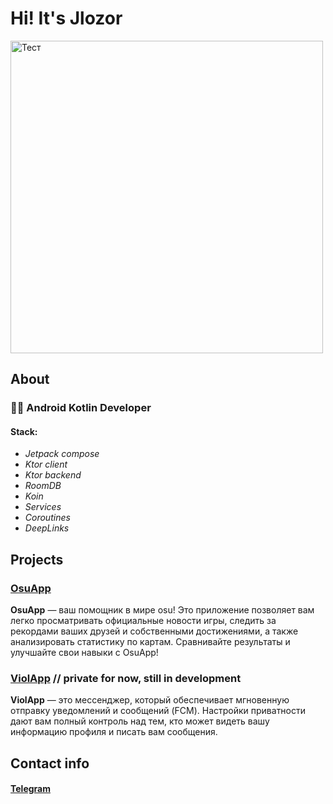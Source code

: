 # Hi! It's Jlozor
<img src="https://clovertestcode.ru/files/images/rofl.jpg" alt="Тест" width="500" />

## About
### 👨‍💻 Android Kotlin Developer
#### Stack:
- *Jetpack compose*
- *Ktor client*
- *Ktor backend*
- *RoomDB*
- *Koin*
- *Services*
- *Coroutines*
- *DeepLinks*

## Projects
### [OsuApp](https://github.com/Jlozorchanin/OsuApp)
**OsuApp** — ваш помощник в мире osu! Это приложение позволяет вам легко просматривать официальные новости игры, следить за рекордами ваших друзей и собственными достижениями, а также анализировать статистику по картам. Сравнивайте результаты и улучшайте свои навыки с OsuApp!
### [ViolApp]() // private for now, still in development
**ViolApp** — это мессенджер, который обеспечивает мгновенную отправку уведомлений и сообщений (FCM). Настройки приватности дают вам полный контроль над тем, кто может видеть вашу информацию профиля и писать вам сообщения.

## Contact info
#### [Telegram](https://t.me/Jlozorik)

